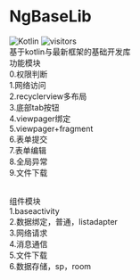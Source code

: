 # NgBaseLib
![Kotlin](https://img.shields.io/badge/language-Kotlin-blue.svg)
![visitors](https://visitor-badge.laobi.icu/badge?page_id=jiangzhengnan.ngbaselib.read.me)
</br>
基于kotlin与最新框架的基础开发库<br/>
功能模块<br/>
0.权限判断<br/>
1.网络访问<br/>
2.recyclerview多布局<br/>
3.底部tab按钮<br/>
4.viewpager绑定<br/>
5.viewpager+fragment<br/>
6.表单提交<br/>
7.表单编辑<br/>
8.全局异常<br/>
9.文件下载<br/><br/>

 组件模块<br/>
1.baseactivity<br/>
2.数据绑定，普通，listadapter<br/>
3.网络请求<br/>
4.消息通信<br/>
5.文件下载<br/>
6.数据存储，sp，room
